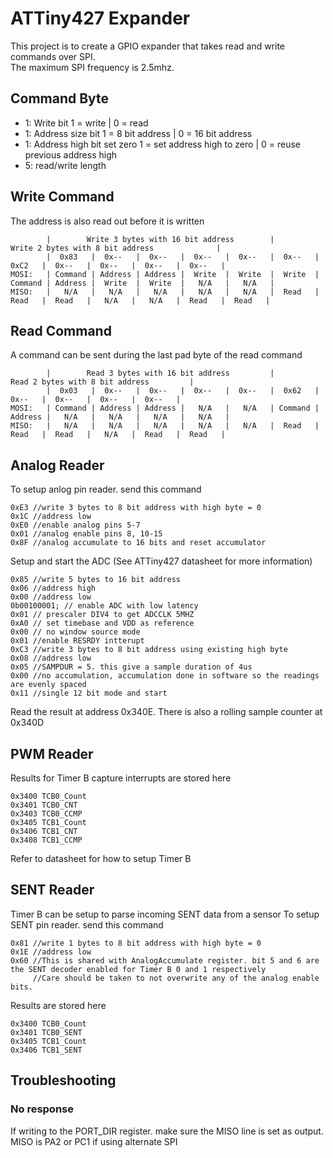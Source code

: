 # ATTiny427 Expander
This project is to create a GPIO expander that takes read and write commands over SPI.</br>
The maximum SPI frequency is 2.5mhz.

## Command Byte
* 1: Write bit 1 = write | 0 = read
* 1: Address size bit 1 = 8 bit address | 0 = 16 bit address
* 1: Address high bit set zero 1 = set address high to zero | 0 = reuse previous address high
* 5: read/write length

## Write Command
The address is also read out before it is written
```
        |        Write 3 bytes with 16 bit address        |             Write 2 bytes with 8 bit address              |
        |  0x83   |  0x--   |  0x--   |  0x--   |  0x--   |  0x--   |  0xC2   |  0x--   |  0x--   |  0x--   |  0x--   |
MOSI:   | Command | Address | Address |  Write  |  Write  |  Write  | Command | Address |  Write  |  Write  |   N/A   |   N/A   |
MISO:   |   N/A   |   N/A   |   N/A   |   N/A   |   N/A   |  Read   |  Read   |  Read   |   N/A   |   N/A   |  Read   |  Read   |
```

## Read Command
A command can be sent during the last pad byte of the read command
```
        |        Read 3 bytes with 16 bit address         |         Read 2 bytes with 8 bit address         |
        |  0x03   |  0x--   |  0x--   |  0x--   |  0x--   |  0x62   |  0x--   |  0x--   |  0x--   |  0x--   |
MOSI:   | Command | Address | Address |   N/A   |   N/A   | Command | Address |   N/A   |   N/A   |   N/A   |   N/A   |
MISO:   |   N/A   |   N/A   |   N/A   |   N/A   |   N/A   |  Read   |  Read   |  Read   |   N/A   |  Read   |  Read   |
```
## Analog Reader
To setup anlog pin reader. send this command
```
0xE3 //write 3 bytes to 8 bit address with high byte = 0
0x1C //address low
0xE0 //enable analog pins 5-7
0x01 //analog enable pins 8, 10-15
0x8F //analog accumulate to 16 bits and reset accumulator
```
Setup and start the ADC (See ATTiny427 datasheet for more information)
```
0x85 //write 5 bytes to 16 bit address
0x06 //address high
0x00 //address low
0b00100001; // enable ADC with low latency
0x01 // prescaler DIV4 to get ADCCLK 5MHZ
0xA0 // set timebase and VDD as reference
0x00 // no window source mode
0x01 //enable RESRDY intterupt
0xC3 //write 3 bytes to 8 bit address using existing high byte
0x08 //address low
0x05 //SAMPDUR = 5. this give a sample duration of 4us
0x00 //no accumulation, accumulation done in software so the readings are evenly spaced
0x11 //single 12 bit mode and start
```
Read the result at address 0x340E. There is also a rolling sample counter at 0x340D
## PWM Reader
Results for Timer B capture interrupts are stored here
```
0x3400 TCB0_Count
0x3401 TCB0_CNT
0x3403 TCB0_CCMP
0x3405 TCB1_Count
0x3406 TCB1_CNT
0x3408 TCB1_CCMP
```
Refer to datasheet for how to setup Timer B
## SENT Reader
Timer B can be setup to parse incoming SENT data from a sensor
To setup SENT pin reader. send this command
```
0x81 //write 1 bytes to 8 bit address with high byte = 0
0x1E //address low
0x60 //This is shared with AnalogAccumulate register. bit 5 and 6 are the SENT decoder enabled for Timer B 0 and 1 respectively
     //Care should be taken to not overwrite any of the analog enable bits.
```
Results are stored here 
```
0x3400 TCB0_Count
0x3401 TCB0_SENT
0x3405 TCB1_Count
0x3406 TCB1_SENT
```
## Troubleshooting
### No response
If writing to the PORT_DIR register. make sure the MISO line is set as output. MISO is PA2 or PC1 if using alternate SPI
